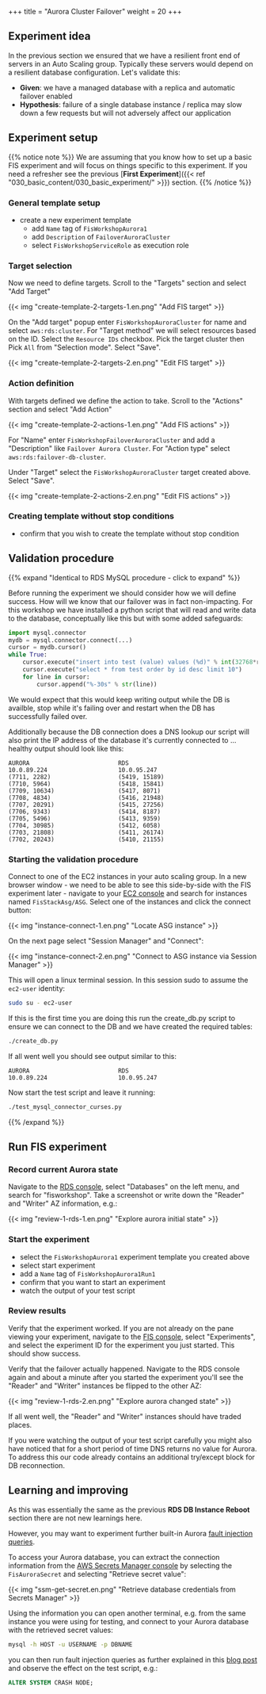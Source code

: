+++
title = "Aurora Cluster Failover"
weight = 20
+++

## Experiment idea

In the previous section we ensured that we have a resilient front end of servers in an Auto Scaling group. Typically these servers would depend on a resilient database configuration. Let's validate this:

* **Given**: we have a managed database with a replica and automatic failover enabled
* **Hypothesis**: failure of a single database instance / replica may slow down a few requests but will not adversely affect our application

## Experiment setup

{{% notice note %}}
We are assuming that you know how to set up a basic FIS experiment and will focus on things specific to this experiment. If you need a refresher see the previous [**First Experiment**]({{< ref "030_basic_content/030_basic_experiment/" >}}) section.
{{% /notice %}}

### General template setup

* create a new experiment template
  * add `Name` tag of `FisWorkshopAurora1`
  * add `Description` of `FailoverAuroraCluster`
  * select `FisWorkshopServiceRole` as execution role

### Target selection

Now we need to define targets. Scroll to the "Targets" section and select "Add Target"

{{< img "create-template-2-targets-1.en.png" "Add FIS target" >}}

On the "Add target" popup enter `FisWorkshopAuroraCluster` for name and select `aws:rds:cluster`. For "Target method" we will select resources based on the ID. Select the `Resource IDs` checkbox. Pick the target cluster then Pick `All` from "Selection mode". Select "Save".

{{< img "create-template-2-targets-2.en.png" "Edit FIS target" >}}

### Action definition

With targets defined we define the action to take. Scroll to the "Actions" section and select "Add Action"

{{< img "create-template-2-actions-1.en.png" "Add FIS actions" >}}

For "Name" enter `FisWorkshopFailoverAuroraCluster` and add a "Description" like `Failover Aurora Cluster`. For "Action type" select `aws:rds:failover-db-cluster`.

Under "Target" select the `FisWorkshopAuroraCluster` target created above. Select "Save".

{{< img "create-template-2-actions-2.en.png" "Edit FIS actions" >}}

### Creating template without stop conditions

* confirm that you wish to create the template without stop condition

## Validation procedure

{{% expand "Identical to RDS MySQL procedure - click to expand" %}}

Before running the experiment we should consider how we will define success. How will we know that our failover was in fact non-impacting. For this workshop we have installed a python script that will read and write data to the database, conceptually like this but with some added safeguards:

```python
import mysql.connector
mydb = mysql.connector.connect(...)
cursor = mydb.cursor()
while True:
    cursor.execute("insert into test (value) values (%d)" % int(32768*random.random()))
    cursor.execute("select * from test order by id desc limit 10")
    for line in cursor:
        cursor.append("%-30s" % str(line))
```

We would expect that this would keep writing output while the DB is availble, stop while it's failing over and restart when the DB has successfully failed over.

Additionally because the DB connection does a DNS lookup our script will also print the IP address of the database it's currently connected to ... healthy output should look like this:

```text
AURORA                         RDS
10.0.89.224                    10.0.95.247
(7711, 2282)                   (5419, 15189)
(7710, 5964)                   (5418, 15841)
(7709, 10634)                  (5417, 8071)
(7708, 4834)                   (5416, 21948)
(7707, 20291)                  (5415, 27256)
(7706, 9343)                   (5414, 8187)
(7705, 5496)                   (5413, 9359)
(7704, 30985)                  (5412, 6058)
(7703, 21808)                  (5411, 26174)
(7702, 20243)                  (5410, 21155)
```

### Starting the validation procedure

Connect to one of the EC2 instances in your auto scaling group. In a new browser window - we need to be able to see this side-by-side with the FIS experiment later - navigate to your [EC2 console](https://console.aws.amazon.com/ec2/v2/home?#Instances:instanceState=running;search=FisStackAsg/ASG) and search for instances named `FisStackAsg/ASG`. Select one of the instances and click the connect button:

{{< img "instance-connect-1.en.png" "Locate ASG instance" >}}

On the next page select "Session Manager" and "Connect":

{{< img "instance-connect-2.en.png" "Connect to ASG instance via Session Manager" >}}

This will open a linux terminal session. In this session sudo to assume the `ec2-user` identity:

```bash
sudo su - ec2-user
```

If this is the first time you are doing this run the create_db.py script to ensure we can connect to the DB and we have created the required tables:

```bash
./create_db.py
```

If all went well you should see output similar to this:

```
AURORA                         RDS
10.0.89.224                    10.0.95.247
```

Now start the test script and leave it running:

```bash
./test_mysql_connector_curses.py
```

{{% /expand %}}

## Run FIS experiment

### Record current Aurora state

Navigate to the [RDS console](https://console.aws.amazon.com/rds/home), select "Databases" on the left menu, and search for "fisworkshop". Take a screenshot or write down the "Reader" and "Writer" AZ information, e.g.:

{{< img "review-1-rds-1.en.png" "Explore aurora initial state" >}}

### Start the experiment

* select the `FisWorkshopAurora1` experiment template you created above 
* select start experiment
* add a `Name` tag of `FisWorkshopAurora1Run1`
* confirm that you want to start an experiment
* watch the output of your test script 

### Review results

Verify that the experiment worked. If you are not already on the pane viewing your experiment, navigate to the [FIS console](https://console.aws.amazon.com/fis/home?#Experiments), select "Experiments", and select the experiment ID for the experiment you just started. This should show success.

Verify that the failover actually happened. Navigate to the RDS console again and about a minute after you started the experiment you'll see the "Reader" and "Writer" instances be flipped to the other AZ:

{{< img "review-1-rds-2.en.png" "Explore aurora changed state" >}}

If all went well, the "Reader" and "Writer" instances should have traded places. 

If you were watching the output of your test script carefully you might also have noticed that for a short period of time DNS returns no value for Aurora. To address this our code already contains an additional try/except block for DB reconnection.


## Learning and improving

As this was essentially the same as the previous **RDS DB Instance Reboot** section there are not new learnings here.

However, you may want to experiment further built-in Aurora [fault injection queries](https://docs.aws.amazon.com/AmazonRDS/latest/AuroraUserGuide/AuroraMySQL.Managing.FaultInjectionQueries.html).

To access your Aurora database, you can extract the connection information from the [AWS Secrets Manager console](https://console.aws.amazon.com/secretsmanager/home?#!/secret?name=FisAuroraSecret) by selecting the `FisAuroraSecret` and selecting "Retrieve secret value":

{{< img "ssm-get-secret.en.png" "Retrieve database credentials from Secrets Manager" >}}

Using the information you can open another terminal, e.g. from the same instance you were using for testing, and connect to your Aurora database with the retrieved secret values:

```bash
mysql -h HOST -u USERNAME -p DBNAME
```

you can then run fault injection queries as further explained in this [blog post](https://aws.amazon.com/blogs/architecture/perform-chaos-testing-on-your-amazon-aurora-cluster/) and observe the effect on the test script, e.g.:

```sql
ALTER SYSTEM CRASH NODE;
```

